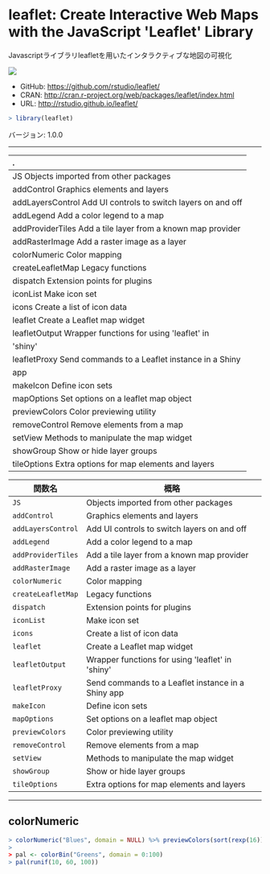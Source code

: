 

# leaflet: Create Interactive Web Maps with the JavaScript 'Leaflet' Library

Javascriptライブラリleafletを用いたインタラクティブな地図の可視化

[![](http://www.r-pkg.org/badges/version/leaflet)](http://cran.rstudio.com/web/packages/leaflet/index.html)

* GitHub: https://github.com/rstudio/leaflet/
* CRAN: http://cran.r-project.org/web/packages/leaflet/index.html
* URL: http://rstudio.github.io/leaflet/


```r
> library(leaflet)
```

バージョン: 1.0.0

-----


|.                                                                      |
|:----------------------------------------------------------------------|
|JS                      Objects imported from other packages           |
|addControl              Graphics elements and layers                   |
|addLayersControl        Add UI controls to switch layers on and off    |
|addLegend               Add a color legend to a map                    |
|addProviderTiles        Add a tile layer from a known map provider     |
|addRasterImage          Add a raster image as a layer                  |
|colorNumeric            Color mapping                                  |
|createLeafletMap        Legacy functions                               |
|dispatch                Extension points for plugins                   |
|iconList                Make icon set                                  |
|icons                   Create a list of icon data                     |
|leaflet                 Create a Leaflet map widget                    |
|leafletOutput           Wrapper functions for using 'leaflet' in       |
|'shiny'                                                                |
|leafletProxy            Send commands to a Leaflet instance in a Shiny |
|app                                                                    |
|makeIcon                Define icon sets                               |
|mapOptions              Set options on a leaflet map object            |
|previewColors           Color previewing utility                       |
|removeControl           Remove elements from a map                     |
|setView                 Methods to manipulate the map widget           |
|showGroup               Show or hide layer groups                      |
|tileOptions             Extra options for map elements and layers      |


| 関数名 | 概略 |
|--------|------|
| `JS` | Objects imported from other packages |
| `addControl` | Graphics elements and layers |
| `addLayersControl` | Add UI controls to switch layers on and off |
| `addLegend` | Add a color legend to a map |
| `addProviderTiles` | Add a tile layer from a known map provider |
| `addRasterImage` | Add a raster image as a layer |
| `colorNumeric` | Color mapping |
| `createLeafletMap` | Legacy functions |
| `dispatch` | Extension points for plugins |
| `iconList` | Make icon set |
| `icons` | Create a list of icon data |
| `leaflet` | Create a Leaflet map widget |
| `leafletOutput` | Wrapper functions for using 'leaflet' in 'shiny' |
| `leafletProxy` | Send commands to a Leaflet instance in a Shiny app |
| `makeIcon` | Define icon sets |
| `mapOptions` | Set options on a leaflet map object |
| `previewColors` | Color previewing utility |
| `removeControl` | Remove elements from a map |
| `setView` | Methods to manipulate the map widget |
| `showGroup` | Show or hide layer groups |
| `tileOptions` | Extra options for map elements and layers |

-----

## colorNumeric


```r
> colorNumeric("Blues", domain = NULL) %>% previewColors(sort(rexp(16)))
> 
> pal <- colorBin("Greens", domain = 0:100)
> pal(runif(10, 60, 100))
```
